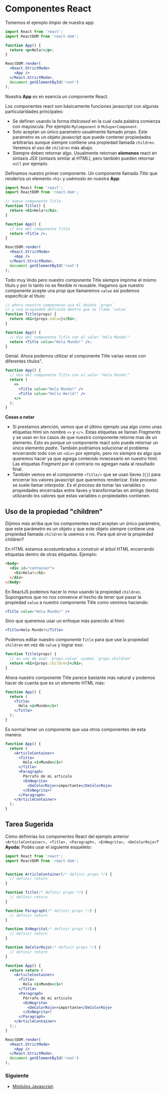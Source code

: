 # Componentes React

Tomemos el ejemplo _limpio_ de nuestra app:

```jsx
import React from 'react';
import ReactDOM from 'react-dom';

function App() {
  return <p>Hola!</p>;
}

ReactDOM.render(
  <React.StrictMode>
    <App />
  </React.StrictMode>,
  document.getElementById('root')
);
```

Nuestra **App** es en esencia un componente React.

Los componentes react son básicamente funciones javascript con algunas
particularidades principales:

- Se definen usando la forma _titelcased_ en la cual cada palabra comienza con
  mayúscula. Por ejemplo `MyComponent` o `MuSuperComponent`.
- Solo aceptan un único parametro usualmente llamado _props_. Este parámetro es
  un objeto javascript que puede contener propiedades arbitrarias aunque siempre
  contiene una propiedad llamada `children`. Veremos el uso de `children` más
  abajo.
- Siempre deben retornar algo. Usualmente retornan **elemenos** react en
  sintaxis JSX (sintaxis similar al HTML), pero también pueden retornar `null`
  por ejemplo.

Definamos nuestro primer componente. Un componente llamado _Title_ que renderiza
un elemento `<h1>` y usémoslo en nuestra **App**:

```jsx
import React from 'react';
import ReactDOM from 'react-dom';

// nuevo componente Title
function Title() {
  return <h1>Hola!</h1>;
}

function App() {
  // Uso del componente Title
  return <Title />;
}

ReactDOM.render(
  <React.StrictMode>
    <App />
  </React.StrictMode>,
  document.getElementById('root')
);
```

Todo muy lindo pero nuestro componente Title siempre imprime el mismo título y
por lo tanto no es flexible ni reusable. Hagamos que nuestro componente acepte
una _prop_ que llamaremos `value` así podemos especificár el título:

```jsx
// ahora nuestro componente usa el objeto `props`
// y una propiedad definida dentro que se llama `value`
function Title(props) {
  return <h1>{props.value}</h1>;
}

function App() {
  // Uso del componente Title con el valor "Hola Mundo!"
  return <Title value="Hola Mundo!" />;
}
```

Genial. Ahora podemos utilizar el componente Title varias veces con diferentes
títulos".

```jsx
function App() {
  // Uso del componente Title con el valor "Hola Mundo!"
  return (
    <>
      <Title value="Hola Mundo!" />
      <Title value="Hello World!" />
    </>
  );
}
```

**Cosas a notar**

- Si prestamos atención, vemos que el último ejemplo usa algo como unas
  etiquetas html sin nombre `<>` y `</>`. Estas etiquetas se llaman _Fragments_
  y se usan en los casos de que nuestro componente retorne mas de un elemento.
  Esto es porque un componente react solo puede retornar un único elemento
  _padre_. También podríamos solucionar el problema encerrando todo con un
  `<div>` por ejemplo, pero no siempre es algo que queremos hacer ya que agrega
  contenido innecesario en nuestro html. Las etiquetas _Fragment_ por el
  contrario no agregan nada al resultado final.
- También vemos en el componente `<Title/>` que se usan llaves (`{}`) para
  encerrar los valores javascript que queremos renderizar. Este proceso se suele
  llamar _interpolar_. Es el proceso de tomar las variables o propiedades
  encerradas entre llaves y transformarlas en _strings_ (texto) utilizando los
  valores que estas variables o propiedades contienen.

## Uso de la propiedad "children"

Dijimos más arriba que los componentes react aceptan un único parámetro, que
este parámetro es un objeto y que este objeto siempre contiene una propiedad
llamada `children` la usemos o no. Para qué sirve la propiedad children?

En HTML estamos acostumbrados a construir el árbol HTML encerrando etiquetas
dentro de otras etiquetas. Ejemplo:

```html
<body>
  <div id="container">
    <h1>Hola!</h1>
  </div>
</body>
```

En ReactJS podemos hacer lo miso usando la propiedad `children`. Supongamos que
no nos convence el hecho de tener que pasar la propiedad `value` a nuestro
componente Title como venimos haciendo:

```jsx
<Title value="Hola Mundo!" />
```

Sino que queremos usar un enfoque más parecido al html:

```jsx
<Title>Hola Mundo!</Title>
```

Podemos editar nuestro componente `Title` para que use la propiedad `children`
en vez de `value` y lograr eso:

```jsx
function Title(props) {
  // en vez de usar `props.value` usamos `props.children`
  return <h1>{props.children}</h1>;
}
```

Ahora nuestro componente Title parece bastante más natural y podemos hacer de
cuenta que es un elemento HTML más:

```jsx
function App() {
  return (
    <Title>
      Hola <i>Mundo</i>!
    </Title>
  );
}
```

Es normal tener un componente que usa otros componentes de esta manera:

```jsx
function App() {
  return (
    <ArticleContainer>
      <Title>
        Hola <i>Mundo</i>!
      </Title>
      <Paragraph>
        Párrafo de mi articulo
        <EnNegrita>
          <DeColorRojo>>importante</DeColorRojo>
        </EnNegrita>!
      </Paragraph>
    </ArticleContainer>
  );
}
```

## Tarea Sugerida

Cómo definirías los componentes React del ejemplo anterior
`<ArticleContainer>, <Title>, <Paragraph>, <EnNegrita>, <DeColorRojo>`?
**Ayuda:** Podés usar el siguiente esqueleto:

```jsx
import React from 'react';
import ReactDOM from 'react-dom';


function ArticleContainer(/* definir props */) {
  // definir return
}

function Title(/* definir props */) {
  // definir return
}

function Paragraph(/* definir props */) {
  // definir return
}

function EnNegrita(/* definir props */) {
  // definir return
}

function DeColorRojo(/* definir props */) {
  // definir return
}

function App() {
  return return (
    <ArticleContainer>
      <Title>
        Hola <i>Mundo</i>!
      </Title>
      <Paragraph>
        Párrafo de mi articulo
        <EnNegrita>
          <DeColorRojo>>importante</DeColorRojo>
        </EnNegrita>!
      </Paragraph>
    </ArticleContainer>
  );;
}

ReactDOM.render(
  <React.StrictMode>
    <App />
  </React.StrictMode>,
  document.getElementById('root')
);
```

### Siguiente

- [Módulos Javascript](04-modulos-javascript.md).
